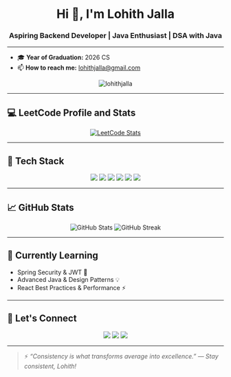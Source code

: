 <h1 align="center">Hi 👋, I'm Lohith Jalla</h1>
<h3 align="center">Aspiring Backend Developer | Java Enthusiast | DSA with Java</h3>

---

- 🎓 **Year of Graduation:** 2026 CS
- 📫 **How to reach me:** [lohithjalla@gmail.com](mailto:lohithjalla@gmail.com)

<p align="center">
  <img src="https://komarev.com/ghpvc/?username=lohithjalla&label=Profile%20views&color=0e75b6&style=flat" alt="lohithjalla" />
</p>

---

## 💻 LeetCode Profile and Stats

<p align="center">
  <a href="https://leetcode.com/Lohith_jalla" target="_blank">
    <img src="https://leetcard.jacoblin.cool/Lohith_jalla?theme=dark&font=Roboto&ext=contest" alt="LeetCode Stats" />
  </a>
</p>

---

## 🚀 Tech Stack

<p align="center">
  <img src="https://img.shields.io/badge/Java-ED8B00?style=for-the-badge&logo=java&logoColor=white"/>
  <img src="https://img.shields.io/badge/Spring%20Boot-6DB33F?style=for-the-badge&logo=spring-boot&logoColor=white"/>
  <img src="https://img.shields.io/badge/React-20232A?style=for-the-badge&logo=react&logoColor=61DAFB"/>
  <img src="https://img.shields.io/badge/MySQL-005C84?style=for-the-badge&logo=mysql&logoColor=white"/>
  <img src="https://img.shields.io/badge/MongoDB-4EA94B?style=for-the-badge&logo=mongodb&logoColor=white"/>
  <img src="https://img.shields.io/badge/Git-F05032?style=for-the-badge&logo=git&logoColor=white"/>
</p>

---

## 📈 GitHub Stats

<p align="center">
  <img src="https://github-readme-stats.vercel.app/api?username=lohithjalla&show_icons=true&theme=radical" alt="GitHub Stats" />
  <img src="https://github-readme-streak-stats.herokuapp.com?user=lohithjalla&theme=radical&hide_border=true" alt="GitHub Streak" />
</p>

---

## 🌱 Currently Learning

- Spring Security & JWT 🔐  
- Advanced Java & Design Patterns 💡  
- React Best Practices & Performance ⚡

---

## 🧠 Let's Connect

<p align="center">
  <a href="mailto:lohithjalla@gmail.com"><img src="https://img.shields.io/badge/Gmail-D14836?style=for-the-badge&logo=gmail&logoColor=white"></a>
  <a href="https://linkedin.com/in/lohithjalla"><img src="https://img.shields.io/badge/LinkedIn-blue?style=for-the-badge&logo=linkedin&logoColor=white"></a>
  <a href="https://leetcode.com/Lohith_jalla"><img src="https://img.shields.io/badge/LeetCode-FFA116?style=for-the-badge&logo=leetcode&logoColor=black"></a>
</p>

---

> ⚡ *“Consistency is what transforms average into excellence.” — Stay consistent, Lohith!*
